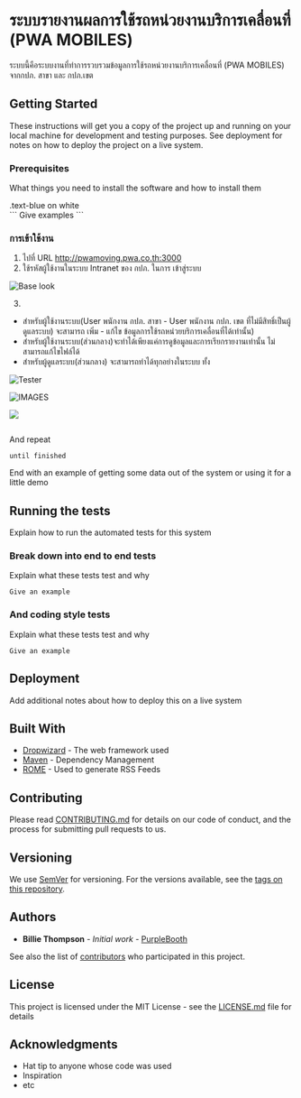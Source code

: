 # ระบบรายงานผลการใช้รถหน่วยงานบริการเคลื่อนที่ (PWA MOBILES)

ระบบนี้คือระบบงานที่ทำการรวบรวมข้อมูลการใช้รถหน่วยงานบริการเคลื่อนที่ (PWA MOBILES) จากกปภ. สาขา และ กปภ.เขต

## Getting Started

These instructions will get you a copy of the project up and running on your local machine for development and testing purposes. See deployment for notes on how to deploy the project on a live system.

### Prerequisites

What things you need to install the software and how to install them
<div class="text-blue mb-2">
  .text-blue on white
</div>
```
Give examples
```

### การเข้าใช้งาน

1. ไปที่ URL http://pwamoving.pwa.co.th:3000 
2. ใช้รหัสผู้ใช้งานในระบบ Intranet ของ กปภ. ในการ เข้าสู่ระบบ

![Base look](https://github.com/icarus-sullivan/react-calendar-material/raw/master/images/base.jpg)

3. 
- สำหรับผู้ใช้งานระบบ(User พนักงาน กปภ. สาขา - User พนักงาน กปภ. เขต ที่ไม่มีสิทธิ์เป็นผู้ดูแลระบบ) จะสามารถ เพิ่ม - แก้ไข ข้อมูลการใช้รถหน่วยบริการเคลื่อนที่ได้เท่านั้น) 
 - สำหรับผู้ใช้งานระบบ(ส่วนกลาง)จะทำได้เพียงแค่การดูข้อมูลและการเรียกรายงานเท่านั้น ไม่สามารถแก้ไขไฟล์ได้
 - สำหรับผู้ดูแลระบบ(ส่วนกลาง) จะสามารถทำได้ทุกอย่างในระบบ ทั้ง


![Tester](https://img.pngio.com/bus-png-images-free-download-png-buses-1772_1106.png)

![IMAGES](https://deo.shopeemobile.com/shopee/shopee-mobilemall-live-sg/assets/ca5d12864c12916c05640b36e47ac5c9.png)

![](https://service.pwa.co.th/roomservice/logo_PWA.jpg)

```

```

And repeat

```
until finished
```

End with an example of getting some data out of the system or using it for a little demo

## Running the tests

Explain how to run the automated tests for this system

### Break down into end to end tests

Explain what these tests test and why

```
Give an example
```

### And coding style tests

Explain what these tests test and why

```
Give an example
```

## Deployment

Add additional notes about how to deploy this on a live system

## Built With

* [Dropwizard](http://www.dropwizard.io/1.0.2/docs/) - The web framework used
* [Maven](https://maven.apache.org/) - Dependency Management
* [ROME](https://rometools.github.io/rome/) - Used to generate RSS Feeds

## Contributing

Please read [CONTRIBUTING.md](https://gist.github.com/PurpleBooth/b24679402957c63ec426) for details on our code of conduct, and the process for submitting pull requests to us.

## Versioning

We use [SemVer](http://semver.org/) for versioning. For the versions available, see the [tags on this repository](https://github.com/your/project/tags). 

## Authors

* **Billie Thompson** - *Initial work* - [PurpleBooth](https://github.com/PurpleBooth)

See also the list of [contributors](https://github.com/your/project/contributors) who participated in this project.

## License

This project is licensed under the MIT License - see the [LICENSE.md](LICENSE.md) file for details

## Acknowledgments

* Hat tip to anyone whose code was used
* Inspiration
* etc
